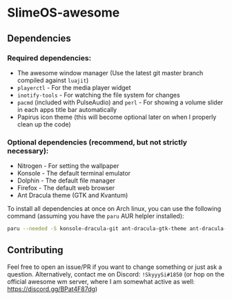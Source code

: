 # SlimeOS-awesome

## Dependencies

### Required dependencies:
 - The awesome window manager (Use the latest git master branch compiled against `luajit`)
 - `playerctl` - For the media player widget
 - `inotify-tools` - For watching the file system for changes
 - `pacmd` (included with PulseAudio) and `perl` - For showing a volume slider in each apps title bar automatically
 - Papirus icon theme (this will become optional later on when I properly clean up the code)

### Optional dependencies (recommend, but not strictly necessary):
 - Nitrogen - For setting the wallpaper
 - Konsole - The default terminal emulator
 - Dolphin - The default file manager
 - Firefox - The default web browser
 - Ant Dracula theme (GTK and Kvantum)

To install all dependencies at once on Arch linux, you can use the following command (assuming you have the `paru` AUR helpler installed):

```bash
paru --needed -S konsole-dracula-git ant-dracula-gtk-theme ant-dracula-kde-theme ant-dracula-kvantum-theme-git awesome-luajit-git playerctl inotify-tools pulseaudio perl papirus-icon-theme nitrogen konsole dolphin firefox
```

## Contributing

Feel free to open an issue/PR if you want to change something or just ask a question.
Alternatively, contact me on Discord: `!SkyyySi#1850` (or hop on the official awesome wm
server, where I am somewhat active as well: <https://discord.gg/BPat4F87dg>)
